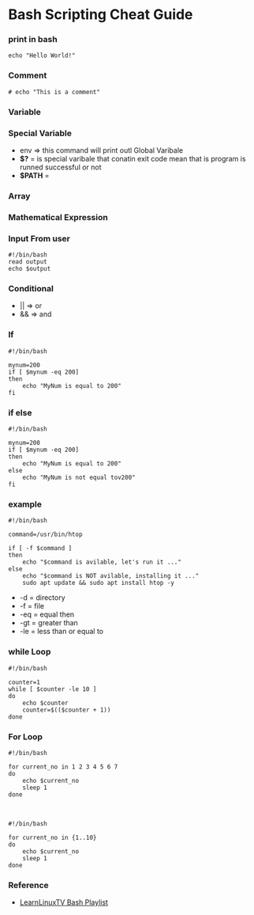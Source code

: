 # Bash Scripting Cheat Guide

### print in bash
    echo "Hello World!"


### Comment
    # echo "This is a comment"

### Variable

### Special Variable
 - env => this command will print outl Global Varibale
 - **$?** = is special varibale that conatin exit code 
 mean that is program is runned successful or not
 - **$PATH** = 
### Array 


### Mathematical Expression

### Input From user

    #!/bin/bash
    read output
    echo $output


### Conditional

 - || => or
 - && => and

### If

    #!/bin/bash

    mynum=200
    if [ $mynum -eq 200]
    then
        echo "MyNum is equal to 200"
    fi


### if else

    #!/bin/bash

    mynum=200
    if [ $mynum -eq 200]
    then
        echo "MyNum is equal to 200"
    else
        echo "MyNum is not equal tov200"
    fi



### example

    #!/bin/bash

    command=/usr/bin/htop

    if [ -f $command ]
    then 
        echo "$command is avilable, let's run it ..."
    else
        echo "$command is NOT avilable, installing it ..."
        sudo apt update && sudo apt install htop -y






 - -d = directory
 - -f = file
 - -eq = equal then
 - -gt = greater than
 - -le = less than or equal to


### while Loop

    #!/bin/bash

    counter=1
    while [ $counter -le 10 ]
    do
        echo $counter
        counter=$(($counter + 1))
    done

### For Loop

    #!/bin/bash

    for current_no in 1 2 3 4 5 6 7 
    do
        echo $current_no
        sleep 1
    done

<br />

    #!/bin/bash

    for current_no in {1..10} 
    do
        echo $current_no
        sleep 1
    done


### Reference

- [LearnLinuxTV Bash Playlist](https://www.youtube.com/watch?v=2733cRPudvI&list=PLT98CRl2KxKGj-VKtApD8-zCqSaN2mD4w)

